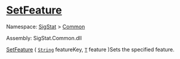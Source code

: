 # [SetFeature](./Signature-100663441.md)

Namespace: [SigStat]() > [Common](./../README.md)

Assembly: SigStat.Common.dll

[SetFeature](./Signature-100663441.md) ( [`String`](https://docs.microsoft.com/en-us/dotnet/api/System.String) featureKey, [`T`](./Signature-100663441.md) feature )Sets the specified feature.
